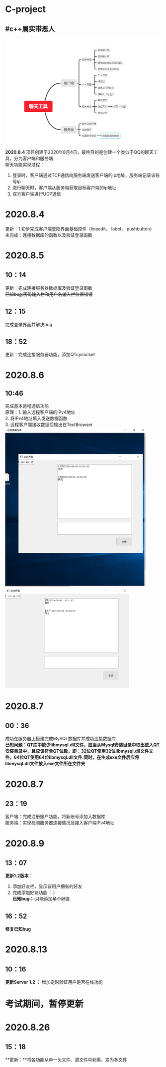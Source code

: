 # C-project
#c++属实带恶人
---
![image](https://github.com/MaxKev1n/C-project/blob/master/images/Functions.png)
**2020.8.4**
项目创建于2020年8月4日，最终目的是创建一个类似于QQ的聊天工具，分为客户端和服务端  
聊天功能实现过程：  
1. 登录时，客户端通过TCP通信向服务端发送客户端的ip地址，服务端记录该账号ip  
2. 进行聊天时，客户端从服务端获取目标客户端的ip地址  
3. 双方客户端进行UDP通信 

# 2020.8.4
更新：1.初步完成客户端登陆界面基础控件（lineedit， label， pushbutton）  
          未完成：连接数据库的函数以及验证登录函数  
# 2020.8.5 
## 10：14 
  更新：完成连接服务器数据库及验证登录函数   
  ~~已知bug:密码输入栏和用户名输入栏位置错误~~  
## 12：15  
   完成登录界面并解决bug  
## 18：52  
  更新：完成连接服务器功能，添加QTcpsocket  
  # 2020.8.6  
  ## 10:46  
  完成基本远程通信功能  
  原理：1. 输入远程客户端的IPv4地址  
  2. 将IPv4地址填入发送数据函数  
  3. 远程客户端接收数据后输出在TextBrowser  
<img width="452" height="512" src="https://github.com/MaxKev1n/C-project/blob/master/images/result1.png"/>
<img width="398" height="319" src="https://github.com/MaxKev1n/C-project/blob/master/images/result2.png"/>  
# 2020.8.7
## 00：36  
成功在服务器上搭建完成MySQL数据库并成功连接数据库  
**已知问题：QT库中缺少libmysql.dll文件，应当从Mysql安装目录中取出放入QT安装目录中，且应该符合QT位数，即：32位QT使用32位libmysql.dll文件文件，64位QT使用64位libmysql.dll文件.同时，在生成exe文件后应将libmysql.dll文件放入exe文件所在文件夹**   
# 2020.8.7
## 23：19  
客户端：完成注册账户功能，将新账号添加入数据库  
服务端：实现检测服务器连接情况及接入客户端IPv4地址
# 2020.8.9
## 13：07  
**更新1.2版本：**  
1. 添加好友栏，显示该用户拥有的好友
2. 完成添加好友功能  ：）  
~~**已知bug：** 只能添加单个好友~~  
## 16：52
**修复已知bug**
# 2020.8.13
## 10：16
**更新Server 1.2 ：** 增加定时验证用户是否在线功能  
# **考试期间，暂停更新**
# 2020.8.26
## 15：18  
**更新：**将各功能从单一头文件、源文件中剥离，变为多文件
